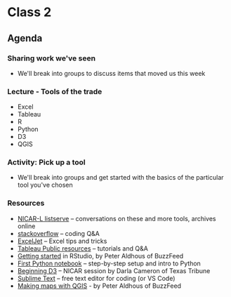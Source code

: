 # Class 2

## Agenda

### Sharing work we've seen

* We'll break into groups to discuss items that moved us this week 

### Lecture - Tools of the trade

* Excel
* Tableau
* R
* Python
* D3
* QGIS


### Activity: Pick up a tool

* We'll break into groups and get started with the basics of the particular tool you've chosen

### Resources

* [NICAR-L listserve](https://www.ire.org/resource-center/listservs/subscribe-to-nicar-l) – conversations on these and more tools, archives online
* [stackoverflow](https://stackoverflow.com/questions) – coding Q&A
* [ExcelJet](https://exceljet.net/) – Excel tips and tricks
* [Tableau Public resources](https://public.tableau.com/en-us/s/resources) – tutorials and Q&A
* [Getting started](https://paldhous.github.io/NICAR/2018/r-analysis.html) in RStudio, by Peter Aldhous of BuzzFeed
* [First Python notebook](https://www.firstpythonnotebook.org/) – step-by-step setup and intro to Python
* [Beginning D3](https://github.com/darlacameron/beginning-d3-nicar-2018) – NICAR session by Darla Cameron of Texas Tribune
* [Sublime Text](https://www.sublimetext.com/) – free text editor for coding (or VS Code)
* [Making maps with QGIS](https://paldhous.github.io/NICAR/2015/qgis.html) - by Peter Aldhous of BuzzFeed

